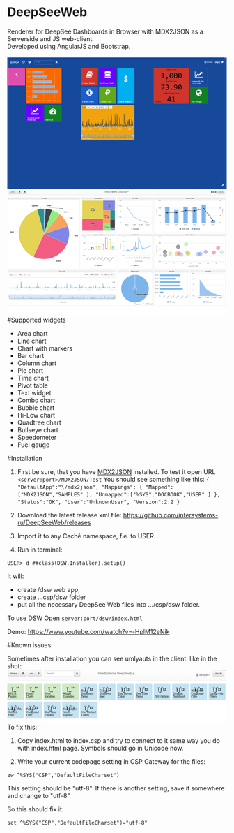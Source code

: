 # DeepSeeWeb
Renderer for DeepSee Dashboards in Browser with MDX2JSON as a Serverside and JS web-client.<br>
Developed using AngularJS and Bootstrap.<br><br>
![DeepSeeWeb screenshot](/screenshot.png?raw=true "DeepSeeWeb screenshot")<br>
#Supported widgets
* Area chart
* Line chart
* Chart with markers
* Bar chart
* Column chart
* Pie chart
* Time chart
* Pivot table
* Text widget
* Combo chart
* Bubble chart
* Hi-Low chart
* Quadtree chart
* Bullseye chart
* Speedometer
* Fuel gauge

#Installation
1. First be sure, that you have [MDX2JSON](https://github.com/intersystems-ru/Cache-MDX2JSON) installed. To test it open URL `<server:port>/MDX2JSON/Test`
You should see something like this:
`
{
	"DefaultApp":"\/mdx2json",
	"Mappings": {
		"Mapped":["MDX2JSON","SAMPLES"
		],
		"Unmapped":["%SYS","DOCBOOK","USER"
		]
	},
	"Status":"OK",
	"User":"UnknownUser",
	"Version":2.2
}
`

2. Download the latest release xml file: https://github.com/intersystems-ru/DeepSeeWeb/releases
3. Import it to any Caché namespace, f.e. to USER.
4. Run in terminal:
```
USER> d ##class(DSW.Installer).setup()
```
It will:
* create /dsw web app, 
* create ...csp/dsw folder 
* put all the necessary DeepSee Web files into .../csp/dsw folder.

To use DSW Open `server:port/dsw/index.html`

Demo: https://www.youtube.com/watch?v=-HplM12eNik

#Known issues:

Sometimes after installation you can see umlyauts in the client. like in the shot:
![Install](/installbug.png?raw=true "Installbug screenshot")
To fix this:
1. Copy index.html to index.csp and try to connect to it same way you do with index.html page. Symbols should go in Unicode now.

2.  Write your current codepage setting in CSP Gateway for the files:
```
zw ^%SYS("CSP","DefaultFileCharset")
```
This setting should be "utf-8". If there is another setting, save it somewhere and change to "utf-8" 

So this should fix it:
```
set ^%SYS("CSP","DefaultFileCharset")="utf-8"
```
